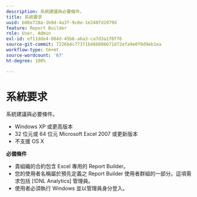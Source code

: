 ```yaml
---
description: 系統建議與必要條件。
title: 系統要求
uuid: b86e728a-1b9d-4a3f-9c0e-1e248fd1979d
feature: Report Builder
role: User, Admin
exl-id: ef11dde4-084d-45b6-a6a3-ca7d3a1f0ff6
source-git-commit: 7226b4c77371b486006671d72efa9e0f0d9eb1ea
workflow-type: tm+mt
source-wordcount: '67'
ht-degree: 100%

---
```


# 系統要求

系統建議與必要條件。

* Windows XP 或更高版本
* 32 位元或 64 位元 Microsoft Excel 2007 或更新版本
* 不支援 OS X

**必備條件**

* 貴組織的合約包含 Excel 專用的 Report Builder。
* 您的使用者名稱屬於預先定義之 Report Builder 使用者群組的一部分。這項需求包括 [!DNL Analytics] 管理員。
* 使用者必須執行 Windows 並以管理員身分登入。
